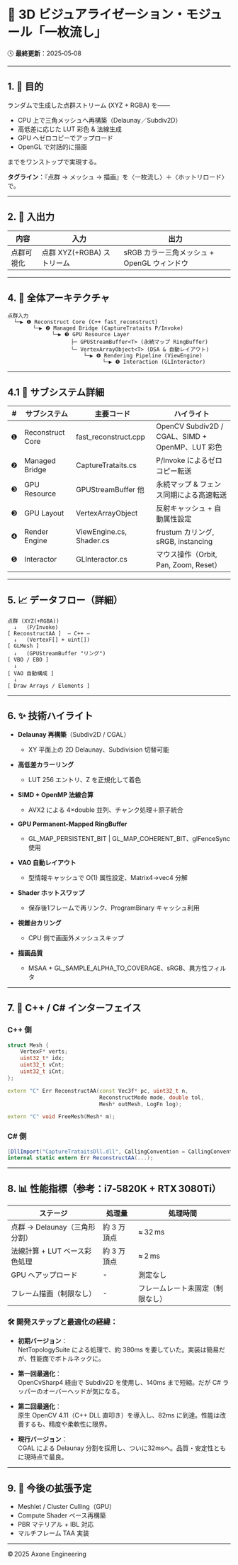 # 🎥 3D ビジュアライゼーション・モジュール「一枚流し」

🕓 **最終更新**：2025‑05‑08

---

## 1. 🎯 目的

ランダムで生成した点群ストリーム (XYZ + RGBA) を――

- CPU 上で三角メッシュへ再構築（Delaunay／Subdiv2D）  
- 高低差に応じた LUT 彩色 & 法線生成  
- GPU へゼロコピーでアップロード  
- OpenGL で対話的に描画  

までをワンストップで実現する。

**タグライン**：『点群 → メッシュ → 描画』を〈一枚流し〉＋〈ホットリロード〉で。

---

## 2. 🔁 入出力

| 内容   | 入力                       | 出力                                    |
|--------|----------------------------|-----------------------------------------|
| 点群可視化 | 点群 XYZ(+RGBA) ストリーム | sRGB カラー三角メッシュ + OpenGL ウィンドウ |

---

## 4. 🧩 全体アーキテクチャ

```
点群入力
  └─▶ ❶ Reconstruct Core (C++ fast_reconstruct)          
        └─▶ ❷ Managed Bridge (CaptureTrataits P/Invoke)  
              └─▶ ❸ GPU Resource Layer                 
                    ├─ GPUStreamBuffer<T> (永続マップ RingBuffer)
                    └─ VertexArrayObject<T> (DSA & 自動レイアウト)
                        └─▶ ❹ Rendering Pipeline (ViewEngine)
                              └─▶ ❺ Interaction (GLInteractor)
```

---

## 4.1 🧱 サブシステム詳細

| #   | サブシステム       | 主要コード                  | ハイライト |
|-----|--------------------|-----------------------------|------------|
| ❶  | Reconstruct Core   | fast_reconstruct.cpp        | OpenCV Subdiv2D / CGAL、SIMD + OpenMP、LUT 彩色 |
| ❷  | Managed Bridge     | CaptureTrataits.cs          | P/Invoke によるゼロコピー転送 |
| ❸  | GPU Resource       | GPUStreamBuffer<T> 他       | 永続マップ & フェンス同期による高速転送 |
| ❸  | GPU Layout         | VertexArrayObject<T>        | 反射キャッシュ + 自動属性設定 |
| ❹  | Render Engine      | ViewEngine.cs, Shader.cs    | frustum カリング, sRGB, instancing |
| ❺  | Interactor         | GLInteractor.cs             | マウス操作（Orbit, Pan, Zoom, Reset）|

---

## 5. 📈 データフロー（詳細）

```
点群 (XYZ(+RGBA))
  ↓   (P/Invoke)
[ ReconstructAA ]  — C++ —
  ↓   (VertexF[] + uint[])
[ GLMesh ]
  ↓   (GPUStreamBuffer "リング")
[ VBO / EBO ]
  ↓
[ VAO 自動構成 ]
  ↓
[ Draw Arrays / Elements ]
```

---

## 6. ✨ 技術ハイライト

- **Delaunay 再構築**（Subdiv2D / CGAL）  
  - XY 平面上の 2D Delaunay、Subdivision 切替可能

- **高低差カラーリング**  
  - LUT 256 エントリ、Z を正規化して着色

- **SIMD + OpenMP 法線合算**  
  - AVX2 による 4×double 並列、チャンク処理＋原子統合

- **GPU Permanent-Mapped RingBuffer**  
  - GL_MAP_PERSISTENT_BIT | GL_MAP_COHERENT_BIT、glFenceSync 使用

- **VAO 自動レイアウト**  
  - 型情報キャッシュで O(1) 属性設定、Matrix4→vec4 分解

- **Shader ホットスワップ**  
  - 保存後1フレームで再リンク、ProgramBinary キャッシュ利用

- **視錐台カリング**  
  - CPU 側で画面外メッシュスキップ

- **描画品質**  
  - MSAA + GL_SAMPLE_ALPHA_TO_COVERAGE、sRGB、異方性フィルタ

---

## 7. 🔌 C++ / C# インターフェイス

### C++ 側

```cpp
struct Mesh {
    VertexF* verts;
    uint32_t* idx;
    uint32_t vCnt;
    uint32_t iCnt;
};

extern "C" Err ReconstructAA(const Vec3f* pc, uint32_t n,
                             ReconstructMode mode, double tol,
                             Mesh* outMesh, LogFn log);

extern "C" void FreeMesh(Mesh* m);
```

### C# 側

```csharp
[DllImport("CaptureTrataitsDll.dll", CallingConvention = CallingConvention.Cdecl)]
internal static extern Err ReconstructAA(...);
```

---

## 8. 📊 性能指標（参考：i7‑5820K + RTX 3080Ti）

| ステージ                      | 処理量             | 処理時間                  |
|------------------------------|--------------------|---------------------------|
| 点群 → Delaunay（三角形分割） | 約 3 万頂点        | ≈ 32 ms                   |
| 法線計算 + LUT ベース彩色処理 | 約 3 万頂点        | ≈ 2 ms                    |
| GPU へアップロード           | -                  | 測定なし                  |
| フレーム描画（制限なし）     | -                  | フレームレート未固定（制限なし） |

### 🛠 開発ステップと最適化の経緯：

- **初期バージョン**：  
  NetTopologySuite による処理で、約 380ms を要していた。実装は簡易だが、性能面でボトルネックに。

- **第一回最適化**：  
  OpenCvSharp4 経由で Subdiv2D を使用し、140ms まで短縮。だが C# ラッパーのオーバーヘッドが気になる。

- **第二回最適化**：  
  原生 OpenCV 4.11（C++ DLL 直叩き）を導入し、82ms に到達。性能は改善するも、精度や柔軟性に限界。

- **現行バージョン**：  
  CGAL による Delaunay 分割を採用し、ついに32msへ。品質・安定性ともに現時点で最良。

---

## 9. 📌 今後の拡張予定

- Meshlet / Cluster Culling（GPU）  
- Compute Shader ベース再構築  
- PBR マテリアル + IBL 対応  
- マルチフレーム TAA 実装  

---

© 2025 Axone Engineering
